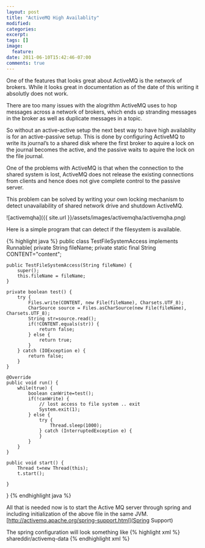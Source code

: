 ```yaml
---
layout: post
title: "ActiveMQ High Availablity"
modified:
categories: 
excerpt:
tags: []
image:
  feature:
date: 2011-06-10T15:42:46-07:00
comments: true
---
```


One of the features that looks great about ActiveMQ is the network of brokers. While it looks great in documentation as of the date of this writing it absolutly does not work. 


There are too many issues with the alogrithm ActiveMQ uses to hop messages across a network of brokers, which ends up stranding messages in the broker as well as duplicate messages in a topic. 


So without an active-active setup the next best way to have high availablity is for an active-passive setup. 
This is done by configuring ActiveMQ to write its journal’s to a shared disk where the first broker to aquire a lock on the journal becomes the active, and the passive waits to aquire the lock on the file journal.


One of the problems with ActiveMQ is that when the connection to the shared system is lost, ActiveMQ does not release the existing connections from clients and hence does not give complete control to the passive server.


This problem can be solved by writing your own locking mechanism to detect unavailability of shared network drive and shutdown ActiveMQ.


![activemqha]({{ site.url }}/assets/images/activemqha/activemqha.png)

Here is a simple program that can detect if the filesystem is available.

{% highlight java %}
public class TestFileSystemAccess implements Runnable{
	private String fileName;
	private static final String CONTENT="content";
	
	public TestFileSystemAccess(String fileName) {
		super();
		this.fileName = fileName;
	}

	private boolean test() {
		try {
			Files.write(CONTENT, new File(fileName), Charsets.UTF_8);
			CharSource source = Files.asCharSource(new File(fileName), Charsets.UTF_8);
			String str=source.read();
			if(!CONTENT.equals(str)) {
				return false;
			} else {
				return true;
			}
		} catch (IOException e) {
			return false;
		}
	}

	@Override
	public void run() {
		while(true) {
			boolean canWrite=test();
			if(!canWrite) {
				// lost access to file system .. exit
				System.exit(1);
			} else {
				try {
					Thread.sleep(1000);
				} catch (InterruptedException e) {
				}
			}
		}
	}
	
	public void start() {
		Thread t=new Thread(this);
		t.start();
		
	}
}
{% endhighlight java %}


All that is needed now is to start the Active MQ server through spring and including initialization of the above file in the same JVM. [http://activemq.apache.org/spring-support.html](Spring Support)


The spring configuration will look something like
{% highlight xml %}
<broker brokerName="broker" persistent="true" useShutdownHook="false">
   <transportConnectors>
     <transportConnector uri="tcp://localhost:61616"/>
   </transportConnectors>
   <persistenceAdapter>
     <kahaPersistenceAdapter dir="shareddir/activemq-data" maxDataFileLength="33554432"/>
   </persistenceAdapter>
 </broker>
 <bean class="TestFileSystemAccess" init-method="start">
 	<constructor-arg>shareddir/activemq-data</constructor-arg>
 </bean>
 {% endhighlight xml %}

